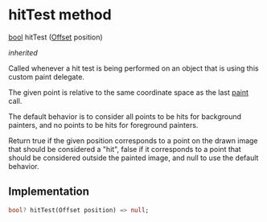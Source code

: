 


# hitTest method








[bool](https://api.flutter.dev/flutter/dart-core/bool-class.html) hitTest
([Offset](https://api.flutter.dev/flutter/dart-ui/Offset-class.html) position)

_inherited_



<p>Called whenever a hit test is being performed on an object that is using
this custom paint delegate.</p>
<p>The given point is relative to the same coordinate space as the last
<a href="../../components_arc/ThumbPainter/paint.md">paint</a> call.</p>
<p>The default behavior is to consider all points to be hits for
background painters, and no points to be hits for foreground painters.</p>
<p>Return true if the given position corresponds to a point on the drawn
image that should be considered a "hit", false if it corresponds to a
point that should be considered outside the painted image, and null to use
the default behavior.</p>



## Implementation

```dart
bool? hitTest(Offset position) => null;
```







